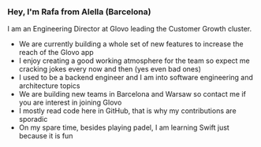 ### Hey, I'm Rafa from Alella (Barcelona)

I am an Engineering Director at Glovo leading the Customer Growth cluster.

- We are currently building a whole set of new features to increase the reach of the Glovo app
- I enjoy creating a good working atmosphere for the team so expect me cracking jokes every now and then (yes even bad ones)
- I used to be a backend engineer and I am into software engineering and architecture topics
- We are building new teams in Barcelona and Warsaw so contact me if you are interest in joining Glovo
- I mostly read code here in GitHub, that is why my contributions are sporadic
- On my spare time, besides playing padel, I am learning Swift just because it is fun
